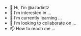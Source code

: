- 👋 Hi, I’m @azadintz
- 👀 I’m interested in ...
- 🌱 I’m currently learning ...
- 💞️ I’m looking to collaborate on ...
- 📫 How to reach me ...

<!---
azadintz/azadintz is a ✨ special ✨ repository because its `README.md` (this file) appears on your GitHub profile.
You can click the Preview link to take a look at your changes.
--->
